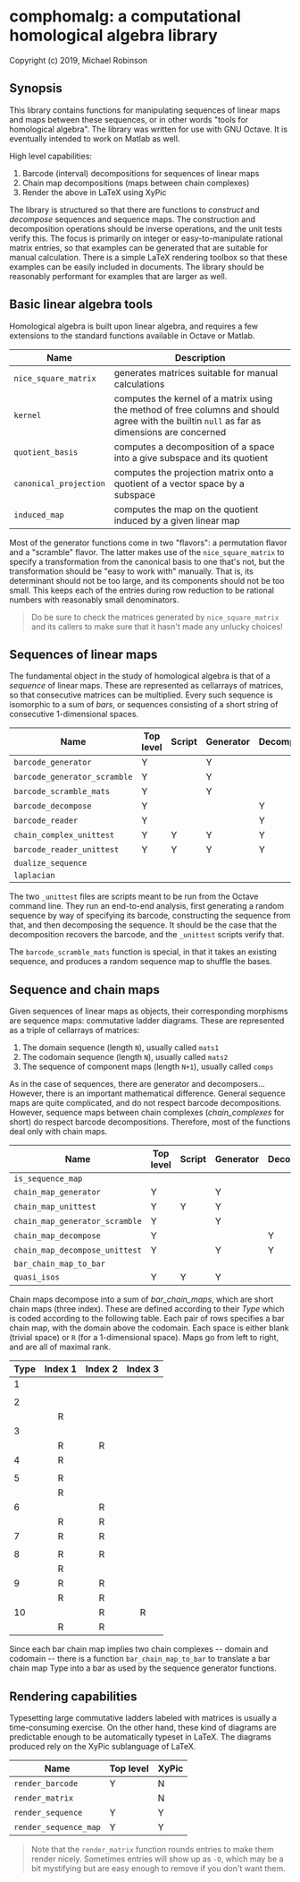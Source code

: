 # comphomalg: a computational homological algebra library

Copyright (c) 2019, Michael Robinson

## Synopsis

This library contains functions for manipulating sequences of linear maps and maps between these sequences, or in other words "tools for homological algebra".  The library was written for use with GNU Octave.  It is eventually intended to work on Matlab as well.

High level capabilities:
1. Barcode (interval) decompositions for sequences of linear maps
2. Chain map decompositions (maps between chain complexes)
3. Render the above in LaTeX using XyPic

The library is structured so that there are functions to _construct_ and _decompose_ sequences and sequence maps.  The construction and decomposition operations should be inverse operations, and the unit tests verify this.  The focus is primarily on integer or easy-to-manipulate rational matrix entries, so that examples can be generated that are suitable for manual calculation.  There is a simple LaTeX rendering toolbox so that these examples can be easily included in documents.  The library should be reasonably performant for examples that are larger as well.

## Basic linear algebra tools

Homological algebra is built upon linear algebra, and requires a few extensions to the standard functions available in Octave or Matlab.

|Name | Description |
| --- | ---       |
|`nice_square_matrix` | generates matrices suitable for manual calculations |
|`kernel` | computes the kernel of a matrix using the method of free columns and should agree with the builtin `null` as far as dimensions are concerned  |
|`quotient_basis` | computes a decomposition of a space into a give subspace and its quotient |
|`canonical_projection` | computes the projection matrix onto a quotient of a vector space by a subspace  |
|`induced_map` | computes the map on the quotient induced by a given linear map |

Most of the generator functions come in two "flavors": a permutation flavor and a "scramble" flavor.  The latter makes use of the `nice_square_matrix` to specify a transformation from the canonical basis to one that's not, but the transformation should be "easy to work with" manually.  That is, its determinant should not be too large, and its components should not be too small.  This keeps each of the entries during row reduction to be rational numbers with reasonably small denominators.

> Do be sure to check the matrices generated by `nice_square_matrix` and its callers to make sure that it hasn't made any unlucky choices!

## Sequences of linear maps

The fundamental object in the study of homological algebra is that of a _sequence_ of linear maps.  These are represented as cellarrays of matrices, so that consecutive matrices can be multiplied.  Every such sequence is isomorphic to a sum of _bars_, or sequences consisting of a short string of consecutive 1-dimensional spaces.

|Name | Top level | Script | Generator | Decomposer|
| --- | ---       | ---    | ---       | ---       |
|`barcode_generator` | Y |  | Y | | 
|`barcode_generator_scramble` | Y  | | Y | | 
|`barcode_scramble_mats` | Y |  | Y | | 
|`barcode_decompose` | Y |  | | Y | 
|`barcode_reader` | Y | | | Y | 
|`chain_complex_unittest` | Y  | Y | Y | Y | 
|`barcode_reader_unittest` | Y  | Y | Y | Y |
|`dualize_sequence` |   |  |  |  |
|`laplacian` |   |  |  |  |

The two `_unittest` files are scripts meant to be run from the Octave command line.  They run an end-to-end analysis, first generating a random sequence by way of specifying its barcode, constructing the sequence from that, and then decomposing the sequence.  It should be the case that the decomposition recovers the barcode, and the `_unittest` scripts verify that.

The `barcode_scramble_mats` function is special, in that it takes an existing sequence, and produces a random sequence map to shuffle the bases.

## Sequence and chain maps

Given sequences of linear maps as objects, their corresponding morphisms are sequence maps: commutative ladder diagrams.  These are represented as a triple of cellarrays of matrices:

1. The domain sequence (length `N`), usually called `mats1`
2. The codomain sequence (length `N`), usually called `mats2`
3. The sequence of component maps (length `N+1`), usually called `comps`

As in the case of sequences, there are generator and decomposers... However, there is an important mathematical difference.  General sequence maps are quite complicated, and do not respect barcode decompositions.  However, sequence maps between chain complexes (_chain_complexes_ for short) do respect barcode decompositions.  Therefore, most of the functions deal only with chain maps.

|Name | Top level | Script | Generator | Decomposer|
| --- | ---       | ---    | ---       | ---       |
|`is_sequence_map` |  | | | | 
|`chain_map_generator` | Y  | | Y |  | 
|`chain_map_unittest` | Y  | Y | Y |  | 
|`chain_map_generator_scramble` | Y  |  | Y |  | 
|`chain_map_decompose` | Y  |  |  | Y | 
|`chain_map_decompose_unittest` | Y  |  | Y | Y | 
|`bar_chain_map_to_bar` |   |  |  |  | 
|`quasi_isos` | Y  | Y | Y |  |

Chain maps decompose into a sum of _bar_chain_maps_, which are short chain maps (three index).  These are defined according to their _Type_ which is coded according to the following table.  Each pair of rows specifies a bar chain map, with the domain above the codomain.  Each space is either blank (trivial space) or `R` (for a 1-dimensional space).  Maps go from left to right, and are all of maximal rank.

|Type | Index 1 | Index 2 | Index 3 |
| --- | :---:   | :---:   | :---:   |
| 1   |         |         |         |
|     |         |         |         |
| 2   |         |         |         |
|     |   R     |         |         |
| 3   |         |         |         |
|     |   R     |   R     |         |
| 4   |   R     |         |         |
|     |         |         |         |
| 5   |   R     |         |         |
|     |   R     |         |         |
| 6   |         |   R     |         |
|     |   R     |   R     |         |
| 7   |   R     |   R     |         |
|     |         |         |         |
| 8   |   R     |   R     |         |
|     |   R     |         |         |
| 9   |   R     |   R     |         |
|     |   R     |   R     |         |
| 10  |         |   R     |    R    |
|     |    R    |   R     |         |

Since each bar chain map implies two chain complexes -- domain and codomain -- there is a function `bar_chain_map_to_bar` to translate a bar chain map Type into a bar as used by the sequence generator functions.

## Rendering capabilities

Typesetting large commutative ladders labeled with matrices is usually a time-consuming exercise.  On the other hand, these kind of diagrams are predictable enough to be automatically typeset in LaTeX.  The diagrams produced rely on the XyPic sublanguage of LaTeX.

|Name | Top level | XyPic |
| --- | ---       | ---    |
|`render_barcode` | Y  | N |
|`render_matrix` |   | N |
|`render_sequence` | Y  | Y |
|`render_sequence_map` | Y  | Y |

> Note that the `render_matrix` function rounds entries to make them render nicely.  Sometimes entries will show up as `-0`, which may be a bit mystifying but are easy enough to remove if you don't want them.